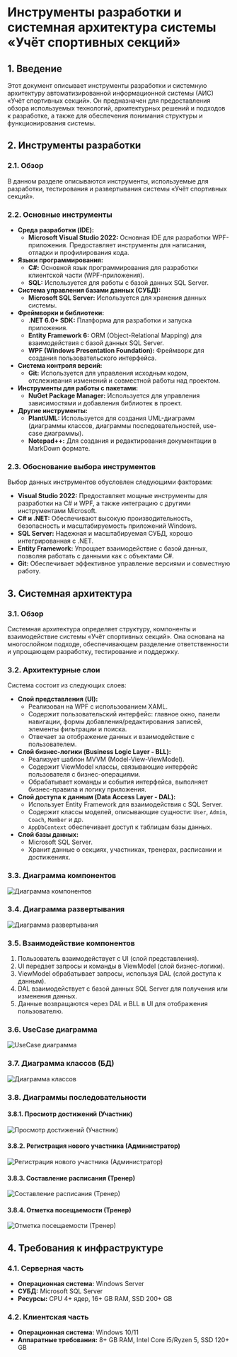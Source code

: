 # Инструменты разработки и системная архитектура системы «Учёт спортивных секций»

## 1. Введение

Этот документ описывает инструменты разработки и системную архитектуру автоматизированной информационной системы (АИС) «Учёт спортивных секций». Он предназначен для предоставления обзора используемых технологий, архитектурных решений и подходов к разработке, а также для обеспечения понимания структуры и функционирования системы.

## 2. Инструменты разработки

### 2.1. Обзор

В данном разделе описываются инструменты, используемые для разработки, тестирования и развертывания системы «Учёт спортивных секций».

### 2.2. Основные инструменты

*   **Среда разработки (IDE):**
    *   **Microsoft Visual Studio 2022:** Основная IDE для разработки WPF-приложения. Предоставляет инструменты для написания, отладки и профилирования кода.
*   **Языки программирования:**
    *   **C#:** Основной язык программирования для разработки клиентской части (WPF-приложения).
    *   **SQL:** Используется для работы с базой данных SQL Server.
*   **Система управления базами данных (СУБД):**
    *   **Microsoft SQL Server:** Используется для хранения данных системы.
*   **Фреймворки и библиотеки:**
    *   **.NET 6.0+ SDK:** Платформа для разработки и запуска приложения.
    *   **Entity Framework 6:** ORM (Object-Relational Mapping) для взаимодействия с базой данных SQL Server.
    *   **WPF (Windows Presentation Foundation):** Фреймворк для создания пользовательского интерфейса.
*   **Система контроля версий:**
    *   **Git:** Используется для управления исходным кодом, отслеживания изменений и совместной работы над проектом.
*   **Инструменты для работы с пакетами:**
    *   **NuGet Package Manager:** Используется для управления зависимостями и добавления библиотек в проект.
*   **Другие инструменты:**
    *   **PlantUML:** Используется для создания UML-диаграмм (диаграммы классов, диаграммы последовательностей, use-case диаграммы).
    *   **Notepad++:** Для создания и редактирования документации в MarkDown формате.

### 2.3. Обоснование выбора инструментов

Выбор данных инструментов обусловлен следующими факторами:

*   **Visual Studio 2022:** Предоставляет мощные инструменты для разработки на C# и WPF, а также интеграцию с другими инструментами Microsoft.
*   **C# и .NET:** Обеспечивают высокую производительность, безопасность и масштабируемость приложений Windows.
*   **SQL Server:** Надежная и масштабируемая СУБД, хорошо интегрированная с .NET.
*   **Entity Framework:** Упрощает взаимодействие с базой данных, позволяя работать с данными как с объектами C#.
*   **Git:** Обеспечивает эффективное управление версиями и совместную работу.

## 3. Системная архитектура

### 3.1. Обзор

Системная архитектура определяет структуру, компоненты и взаимодействие системы «Учёт спортивных секций». Она основана на многослойном подходе, обеспечивающем разделение ответственности и упрощающем разработку, тестирование и поддержку.

### 3.2. Архитектурные слои

Система состоит из следующих слоев:

*   **Слой представления (UI):**
    *   Реализован на WPF с использованием XAML.
    *   Содержит пользовательский интерфейс: главное окно, панели навигации, формы добавления/редактирования записей, элементы фильтрации и поиска.
    *   Отвечает за отображение данных и взаимодействие с пользователем.
*   **Слой бизнес-логики (Business Logic Layer - BLL):**
    *   Реализует шаблон MVVM (Model-View-ViewModel).
    *   Содержит ViewModel классы, связывающие интерфейс пользователя с бизнес-операциями.
    *   Обрабатывает команды и события интерфейса, выполняет бизнес-правила и логику приложения.
*   **Слой доступа к данным (Data Access Layer - DAL):**
    *   Использует Entity Framework для взаимодействия с SQL Server.
    *   Содержит классы моделей, описывающие сущности: `User`, `Admin`, `Coach`, `Member` и др.
    *   `AppDbContext` обеспечивает доступ к таблицам базы данных.
*   **Слой базы данных:**
    *   Microsoft SQL Server.
    *   Хранит данные о секциях, участниках, тренерах, расписании и достижениях.

### 3.3. Диаграмма компонентов

![Диаграмма компонентов](https://github.com/Aragon1898/NEW-SportSectionWPFapp-V2.0/blob/86906b94ea5090962d740e16c7915acda253f0bc/%D0%94%D0%BE%D0%BA%D1%83%D0%BC%D0%B5%D0%BD%D1%82%D0%B0%D1%86%D0%B8%D1%8F/%D0%94%D0%B8%D0%B0%D0%B3%D1%80%D0%B0%D0%BC%D0%BC%D1%8B/%D0%94%D0%B8%D0%B0%D0%B3%D1%80%D0%B0%D0%BC%D0%BC%D0%B0%20%D0%BA%D0%BE%D0%BC%D0%BF%D0%BE%D0%BD%D0%B5%D0%BD%D1%82%D0%BE%D0%B2.png)

### 3.4. Диаграмма развертывания

![Диаграмма развертывания](https://github.com/Aragon1898/NEW-SportSectionWPFapp-V2.0/blob/86906b94ea5090962d740e16c7915acda253f0bc/%D0%94%D0%BE%D0%BA%D1%83%D0%BC%D0%B5%D0%BD%D1%82%D0%B0%D1%86%D0%B8%D1%8F/%D0%94%D0%B8%D0%B0%D0%B3%D1%80%D0%B0%D0%BC%D0%BC%D1%8B/%D0%94%D0%B8%D0%B0%D0%B3%D1%80%D0%B0%D0%BC%D0%BC%D0%B0%20%D1%80%D0%B0%D0%B7%D0%B2%D0%B5%D1%80%D1%82%D1%8B%D0%B2%D0%B0%D0%BD%D0%B8%D1%8F.png)

### 3.5. Взаимодействие компонентов

1.  Пользователь взаимодействует с UI (слой представления).
2.  UI передает запросы и команды в ViewModel (слой бизнес-логики).
3.  ViewModel обрабатывает запросы, используя DAL (слой доступа к данным).
4.  DAL взаимодействует с базой данных SQL Server для получения или изменения данных.
5.  Данные возвращаются через DAL и BLL в UI для отображения пользователю.

### 3.6. UseCase диаграмма

![UseCase диаграмма](https://github.com/Aragon1898/NEW-SportSectionWPFapp-V2.0/blob/d6bc104e3650c44034040638c6ee759a132eb2ff/%D0%94%D0%BE%D0%BA%D1%83%D0%BC%D0%B5%D0%BD%D1%82%D0%B0%D1%86%D0%B8%D1%8F/%D0%94%D0%B8%D0%B0%D0%B3%D1%80%D0%B0%D0%BC%D0%BC%D1%8B/UseCase.PNG)

### 3.7. Диаграмма классов (БД)

![Диаграмма классов](https://github.com/Aragon1898/NEW-SportSectionWPFapp-V2.0/blob/25b800d518cb6ac8ce3cf8f96e5e565a55944503/%D0%94%D0%BE%D0%BA%D1%83%D0%BC%D0%B5%D0%BD%D1%82%D0%B0%D1%86%D0%B8%D1%8F/%D0%94%D0%B8%D0%B0%D0%B3%D1%80%D0%B0%D0%BC%D0%BC%D1%8B/%D0%94%D0%B8%D0%B0%D0%B3%D1%80%D0%B0%D0%BC%D0%BC%D0%B0%20%D0%9A%D0%BB%D0%B0%D1%81%D1%81%D0%BE%D0%B2.jpg)

### 3.8. Диаграммы последовательности

#### **3.8.1. Просмотр достижений (Участник)**

![Просмотр достижений (Участник)](https://github.com/Aragon1898/NEW-SportSectionWPFapp-V2.0/blob/25b800d518cb6ac8ce3cf8f96e5e565a55944503/%D0%94%D0%BE%D0%BA%D1%83%D0%BC%D0%B5%D0%BD%D1%82%D0%B0%D1%86%D0%B8%D1%8F/%D0%94%D0%B8%D0%B0%D0%B3%D1%80%D0%B0%D0%BC%D0%BC%D1%8B/%D0%A0%D0%B0%D0%B1%D0%BE%D1%82%D0%B0%20%D0%B8%20%D0%BF%D0%BE%D1%81%D0%BB%D0%B5%D0%B4%D0%BE%D0%B2%D0%B0%D1%82%D0%B5%D0%BB%D1%8C%D0%BD%D0%BE%D1%81%D1%82%D1%8C%20(%D0%9F%D1%80%D0%BE%D1%81%D0%BC%D0%BE%D1%82%D1%80%20%D0%B4%D0%BE%D1%81%D1%82%D0%B8%D0%B6%D0%B5%D0%BD%D0%B8%D0%B9%20(%D0%A3%D1%87%D0%B0%D1%81%D1%82%D0%BD%D0%B8%D0%BA)).PNG)

#### **3.8.2. Регистрация нового участника (Администратор)**

![Регистрация нового участника (Администратор)](https://github.com/Aragon1898/NEW-SportSectionWPFapp-V2.0/blob/25b800d518cb6ac8ce3cf8f96e5e565a55944503/%D0%94%D0%BE%D0%BA%D1%83%D0%BC%D0%B5%D0%BD%D1%82%D0%B0%D1%86%D0%B8%D1%8F/%D0%94%D0%B8%D0%B0%D0%B3%D1%80%D0%B0%D0%BC%D0%BC%D1%8B/%D0%A0%D0%B0%D0%B1%D0%BE%D1%82%D0%B0%20%D0%B8%20%D0%BF%D0%BE%D1%81%D0%BB%D0%B5%D0%B4%D0%BE%D0%B2%D0%B0%D1%82%D0%B5%D0%BB%D1%8C%D0%BD%D0%BE%D1%81%D1%82%D1%8C%20(%D0%A0%D0%B5%D0%B3%D0%B8%D1%81%D1%82%D1%80%D0%B0%D1%86%D0%B8%D1%8F%20%D0%BD%D0%BE%D0%B2%D0%BE%D0%B3%D0%BE%20%D1%83%D1%87%D0%B0%D1%81%D1%82%D0%BD%D0%B8%D0%BA%D0%B0%20(%D0%90%D0%B4%D0%BC%D0%B8%D0%BD%D0%B8%D1%81%D1%82%D1%80%D0%B0%D1%82%D0%BE%D1%80)).PNG)

#### **3.8.3. Составление расписания (Тренер)**

![Составление расписания (Тренер)](https://github.com/Aragon1898/NEW-SportSectionWPFapp-V2.0/blob/25b800d518cb6ac8ce3cf8f96e5e565a55944503/%D0%94%D0%BE%D0%BA%D1%83%D0%BC%D0%B5%D0%BD%D1%82%D0%B0%D1%86%D0%B8%D1%8F/%D0%94%D0%B8%D0%B0%D0%B3%D1%80%D0%B0%D0%BC%D0%BC%D1%8B/%D0%A0%D0%B0%D0%B1%D0%BE%D1%82%D0%B0%20%D0%B8%20%D0%BF%D0%BE%D1%81%D0%BB%D0%B5%D0%B4%D0%BE%D0%B2%D0%B0%D1%82%D0%B5%D0%BB%D1%8C%D0%BD%D0%BE%D1%81%D1%82%D1%8C%20(%D0%A1%D0%BE%D1%81%D1%82%D0%B0%D0%B2%D0%BB%D0%B5%D0%BD%D0%B8%D0%B5%20%D1%80%D0%B0%D1%81%D0%BF%D0%B8%D1%81%D0%B0%D0%BD%D0%B8%D1%8F%20(%D0%A2%D1%80%D0%B5%D0%BD%D0%B5%D1%80)).PNG)

#### **3.8.4. Отметка посещаемости (Тренер)**

![Отметка посещаемости (Тренер)](https://github.com/Aragon1898/NEW-SportSectionWPFapp-V2.0/blob/25b800d518cb6ac8ce3cf8f96e5e565a55944503/%D0%94%D0%BE%D0%BA%D1%83%D0%BC%D0%B5%D0%BD%D1%82%D0%B0%D1%86%D0%B8%D1%8F/%D0%94%D0%B8%D0%B0%D0%B3%D1%80%D0%B0%D0%BC%D0%BC%D1%8B/%D0%A0%D0%B0%D0%B1%D0%BE%D1%82%D0%B0%20%D0%B8%20%D0%BF%D0%BE%D1%81%D0%BB%D0%B5%D0%B4%D0%BE%D0%B2%D0%B0%D1%82%D0%B5%D0%BB%D1%8C%D0%BD%D0%BE%D1%81%D1%82%D1%8C%20(%D0%9E%D1%82%D0%BC%D0%B5%D1%82%D0%BA%D0%B0%20%D0%BF%D0%BE%D1%81%D0%B5%D1%89%D0%B0%D0%B5%D0%BC%D0%BE%D1%81%D1%82%D0%B8%20(%D0%A2%D1%80%D0%B5%D0%BD%D0%B5%D1%80)).PNG)

## 4. Требования к инфраструктуре

### 4.1. Серверная часть

*   **Операционная система:** Windows Server
*   **СУБД:** Microsoft SQL Server
*   **Ресурсы:** CPU 4+ ядер, 16+ GB RAM, SSD 200+ GB

### 4.2. Клиентская часть

*   **Операционная система:** Windows 10/11
*   **Аппаратные требования:** 8+ GB RAM, Intel Core i5/Ryzen 5, SSD 120+ GB
